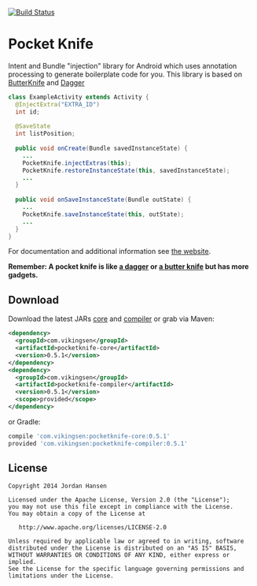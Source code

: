 [![Build Status](https://travis-ci.org/hansenji/pocketknife.svg?branch=master)](https://travis-ci.org/hansenji/pocketknife)

Pocket Knife
============

Intent and Bundle "injection" library for Android which uses annotation processing to generate boilerplate code
for you. This library is based on [ButterKnife][2] and [Dagger][1]

```java
class ExampleActivity extends Activity {
  @InjectExtra("EXTRA_ID")
  int id;
  
  @SaveState
  int listPosition;
  
  public void onCreate(Bundle savedInstanceState) {
    ...
    PocketKnife.injectExtras(this);
    PocketKnife.restoreInstanceState(this, savedInstanceState);
    ...
  }
  
  public void onSaveInstanceState(Bundle outState) {
    ...
    PocketKnife.saveInstanceState(this, outState);
    ...
  }
}
```

For documentation and additional information see [the website][5].

__Remember: A pocket knife is like [a dagger][1] or [a butter knife][2] but has more gadgets.__



Download
--------

Download the latest JARs [core][3] and [compiler][4] or grab via Maven:
```xml
<dependency>
  <groupId>com.vikingsen</groupId>
  <artifactId>pocketknife-core</artifactId>
  <version>0.5.1</version>
</dependency>
<dependency>
  <groupId>com.vikingsen</groupId>
  <artifactId>pocketknife-compiler</artifactId>
  <version>0.5.1</version>
  <scope>provided</scope>
</dependency>
```
or Gradle:
```groovy
compile 'com.vikingsen:pocketknife-core:0.5.1'
provided 'com.vikingsen:pocketknife-compiler:0.5.1'
```


License
-------

    Copyright 2014 Jordan Hansen

    Licensed under the Apache License, Version 2.0 (the "License");
    you may not use this file except in compliance with the License.
    You may obtain a copy of the License at

       http://www.apache.org/licenses/LICENSE-2.0

    Unless required by applicable law or agreed to in writing, software
    distributed under the License is distributed on an "AS IS" BASIS,
    WITHOUT WARRANTIES OR CONDITIONS OF ANY KIND, either express or implied.
    See the License for the specific language governing permissions and
    limitations under the License.



 [1]: http://square.github.com/dagger/
 [2]: http://jakewharton.github.com/butterknife/
 [3]: http://repository.sonatype.org/service/local/artifact/maven/redirect?r=central-proxy&g=com.vikingsen&a=pocketknife-core&v=LATEST
 [4]: http://repository.sonatype.org/service/local/artifact/maven/redirect?r=central-proxy&g=com.vikingsen&a=pocketknife-core&v=LATEST
 [5]: {website}
